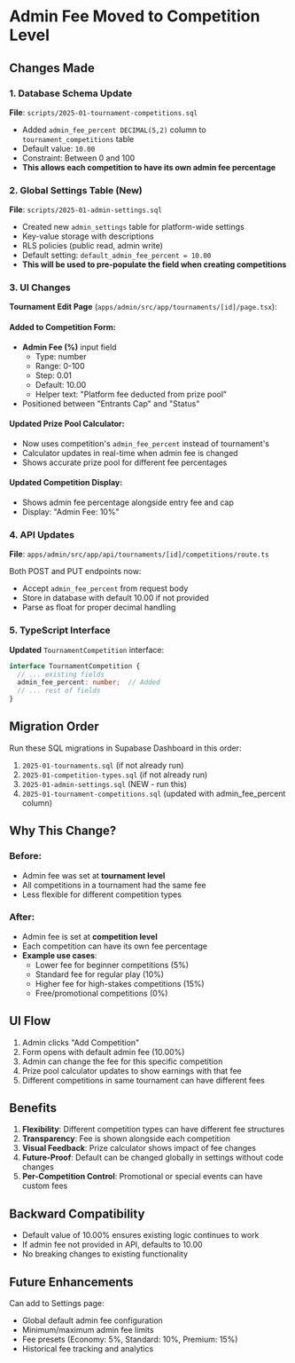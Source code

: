 # Admin Fee Moved to Competition Level

## Changes Made

### 1. Database Schema Update

**File**: `scripts/2025-01-tournament-competitions.sql`
- Added `admin_fee_percent DECIMAL(5,2)` column to `tournament_competitions` table
- Default value: `10.00`
- Constraint: Between 0 and 100
- **This allows each competition to have its own admin fee percentage**

### 2. Global Settings Table (New)

**File**: `scripts/2025-01-admin-settings.sql`
- Created new `admin_settings` table for platform-wide settings
- Key-value storage with descriptions
- RLS policies (public read, admin write)
- Default setting: `default_admin_fee_percent = 10.00`
- **This will be used to pre-populate the field when creating competitions**

### 3. UI Changes

**Tournament Edit Page** (`apps/admin/src/app/tournaments/[id]/page.tsx`):

#### Added to Competition Form:
- **Admin Fee (%)** input field
  - Type: number
  - Range: 0-100
  - Step: 0.01
  - Default: 10.00
  - Helper text: "Platform fee deducted from prize pool"
- Positioned between "Entrants Cap" and "Status"

#### Updated Prize Pool Calculator:
- Now uses competition's `admin_fee_percent` instead of tournament's
- Calculator updates in real-time when admin fee is changed
- Shows accurate prize pool for different fee percentages

#### Updated Competition Display:
- Shows admin fee percentage alongside entry fee and cap
- Display: "Admin Fee: 10%"

### 4. API Updates

**File**: `apps/admin/src/app/api/tournaments/[id]/competitions/route.ts`

Both POST and PUT endpoints now:
- Accept `admin_fee_percent` from request body
- Store in database with default 10.00 if not provided
- Parse as float for proper decimal handling

### 5. TypeScript Interface

**Updated** `TournamentCompetition` interface:
```typescript
interface TournamentCompetition {
  // ... existing fields
  admin_fee_percent: number;  // Added
  // ... rest of fields
}
```

## Migration Order

Run these SQL migrations in Supabase Dashboard in this order:

1. `2025-01-tournaments.sql` (if not already run)
2. `2025-01-competition-types.sql` (if not already run)
3. `2025-01-admin-settings.sql` (NEW - run this)
4. `2025-01-tournament-competitions.sql` (updated with admin_fee_percent column)

## Why This Change?

### Before:
- Admin fee was set at **tournament level**
- All competitions in a tournament had the same fee
- Less flexible for different competition types

### After:
- Admin fee is set at **competition level**
- Each competition can have its own fee percentage
- **Example use cases**:
  - Lower fee for beginner competitions (5%)
  - Standard fee for regular play (10%)
  - Higher fee for high-stakes competitions (15%)
  - Free/promotional competitions (0%)

## UI Flow

1. Admin clicks "Add Competition"
2. Form opens with default admin fee (10.00%)
3. Admin can change the fee for this specific competition
4. Prize pool calculator updates to show earnings with that fee
5. Different competitions in same tournament can have different fees

## Benefits

1. **Flexibility**: Different competition types can have different fee structures
2. **Transparency**: Fee is shown alongside each competition
3. **Visual Feedback**: Prize calculator shows impact of fee changes
4. **Future-Proof**: Default can be changed globally in settings without code changes
5. **Per-Competition Control**: Promotional or special events can have custom fees

## Backward Compatibility

- Default value of 10.00% ensures existing logic continues to work
- If admin fee not provided in API, defaults to 10.00
- No breaking changes to existing functionality

## Future Enhancements

Can add to Settings page:
- Global default admin fee configuration
- Minimum/maximum admin fee limits
- Fee presets (Economy: 5%, Standard: 10%, Premium: 15%)
- Historical fee tracking and analytics
